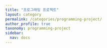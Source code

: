 ```yaml
---
title: "프로그래밍 프로젝트"
layout: category
permalink: /categories/programming-project/
author_profile: true
taxonomy: programming-project
sidebar:
  nav: docs
---
```

